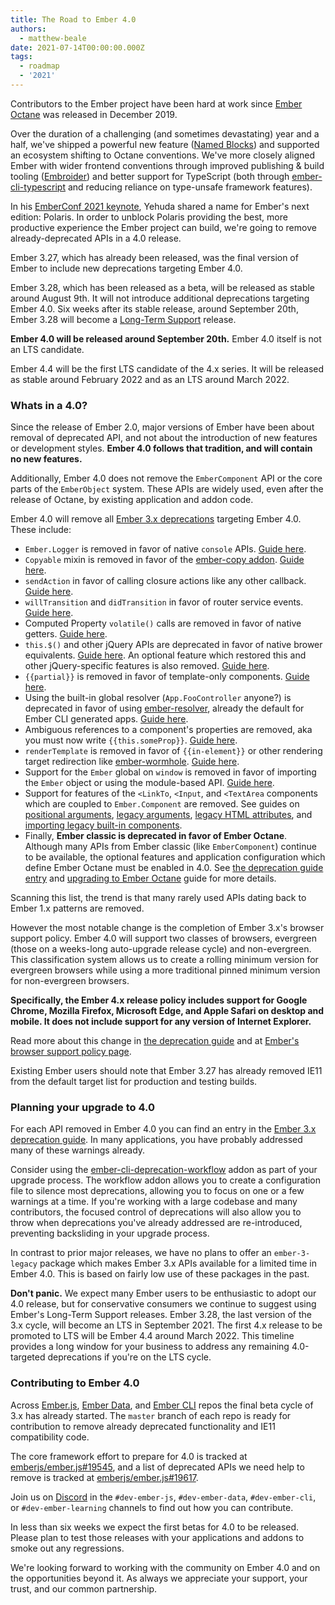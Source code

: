 ```yaml
---
title: The Road to Ember 4.0
authors:
  - matthew-beale
date: 2021-07-14T00:00:00.000Z
tags:
  - roadmap
  - '2021'
---
```


Contributors to the Ember project have been hard at work since [Ember Octane](https://blog.emberjs.com/octane-is-here/) was released in December 2019.

Over the duration of a challenging (and sometimes devastating) year and a half, we've shipped a powerful new feature ([Named Blocks](https://api.emberjs.com/ember/3.26/modules/@glimmer%2Fcomponent#passing-multiple-blocks)) and supported an ecosystem shifting to Octane conventions. We've more closely aligned Ember with wider frontend conventions through improved publishing & build tooling ([Embroider](https://github.com/embroider-build/embroider)) and better support for TypeScript (both through [ember-cli-typescript](https://github.com/typed-ember/ember-cli-typescript) and reducing reliance on type-unsafe framework features).

In his [EmberConf 2021 keynote](https://www.youtube.com/watch?v=pJPUQQQ9QDg), Yehuda shared a name for Ember's next edition: Polaris. In order to unblock Polaris providing the best, more productive experience the Ember project can build, we're going to remove already-deprecated APIs in a 4.0 release.

Ember 3.27, which has already been released, was the final version of Ember to include new deprecations targeting Ember 4.0.

Ember 3.28, which has been released as a beta, will be released as stable around August 9th. It will not introduce additional deprecations targeting Ember 4.0. Six weeks after its stable release, around September 20th, Ember 3.28 will become a [Long-Term Support](https://emberjs.com/releases/lts/) release.

**Ember 4.0 will be released around September 20th.** Ember 4.0 itself is not an LTS candidate.

Ember 4.4 will be the first LTS candidate of the 4.x series. It will be released as stable around February 2022 and as an LTS around March 2022.

### Whats in a 4.0?

Since the release of Ember 2.0, major versions of Ember have been about removal of deprecated API, and not about the introduction of new features or development styles. **Ember 4.0 follows that tradition, and will contain no new features.**

Additionally, Ember 4.0 does not remove the `EmberComponent` API or the core parts of the `EmberObject` system. These APIs are widely used, even after the release of Octane, by existing application and addon code.

Ember 4.0 will remove all [Ember 3.x deprecations](https://deprecations.emberjs.com/v3.x) targeting Ember 4.0. These include:

- `Ember.Logger` is removed in favor of native `console` APIs. [Guide here](https://deprecations.emberjs.com/v3.x/#toc_ember-console-deprecate-logger).
- `Copyable` mixin is removed in favor of the [ember-copy addon](https://github.com/emberjs/ember-copy). [Guide here](https://deprecations.emberjs.com/v3.x/#toc_ember-runtime-deprecate-copy-copyable).
- `sendAction` in favor of calling closure actions like any other callback. [Guide here](https://deprecations.emberjs.com/v3.x/#toc_ember-component-send-action).
- `willTransition` and `didTransition` in favor of router service events. [Guide here](https://deprecations.emberjs.com/v3.x/#toc_deprecate-router-events).
- Computed Property `volatile()` calls are removed in favor of native getters. [Guide here](https://deprecations.emberjs.com/v3.x/#toc_computed-property-volatile).
- `this.$()` and other jQuery APIs are deprecated in favor of native brower equivalents. [Guide here](https://deprecations.emberjs.com/v3.x/#toc_jquery-apis). An optional feature which restored this and other jQuery-specific features is also removed. [Guide here](https://deprecations.emberjs.com/v3.x/#toc_optional-feature-jquery-integration).
- `{{partial}}` is removed in favor of template-only components. [Guide here](https://deprecations.emberjs.com/v3.x/#toc_ember-partial).
- Using the built-in global resolver (`App.FooController` anyone?) is deprecated in favor of using [ember-resolver](https://github.com/ember-cli/ember-resolver), already the default for Ember CLI generated apps. [Guide here](https://deprecations.emberjs.com/v3.x/#toc_ember-deprecate-globals-resolver).
- Ambiguous references to a component's properties are removed, aka you must now write `{{this.someProp}}`. [Guide here](https://deprecations.emberjs.com/v3.x/#toc_this-property-fallback).
- `renderTemplate` is removed in favor of `{{in-element}}` or other rendering target redirection like [ember-wormhole](https://github.com/yapplabs/ember-wormhole). [Guide here](https://deprecations.emberjs.com/v3.x/#toc_route-render-template).
- Support for the `Ember` global on `window` is removed in favor of importing the `Ember` object or using the module-based API. [Guide here](https://deprecations.emberjs.com/v3.x/#toc_ember-global).
- Support for features of the `<LinkTo`, `<Input`, and `<TextArea` components which are coupled to `Ember.Component` are removed. See guides on [positional arguments](https://deprecations.emberjs.com/v3.x/#toc_ember-glimmer-link-to-positional-arguments), [legacy arguments](https://deprecations.emberjs.com/v3.x/#toc_ember-built-in-components-legacy-arguments), [legacy HTML attributes](https://deprecations.emberjs.com/v3.x/#toc_ember-built-in-components-legacy-attribute-arguments), and [importing legacy built-in components](https://deprecations.emberjs.com/v3.x/#toc_ember-built-in-components-import).
- Finally, **Ember classic is deprecated in favor of Ember Octane**. Although
many APIs from Ember classic (like `EmberComponent`) continue to be available,
the optional features and application configuration which define Ember Octane
must be enabled in 4.0. See [the deprecation guide
entry](https://deprecations.emberjs.com/v3.x#toc_editions-classic) and
[upgrading to Ember
Octane](https://guides.emberjs.com/release/upgrading/current-edition/) guide for
more details.

Scanning this list, the trend is that many rarely used APIs dating back to Ember 1.x patterns are removed.

However the most notable change is the completion of Ember 3.x's browser support policy. Ember 4.0 will support two classes of browsers, evergreen (those on a weeks-long auto-upgrade release cycle) and non-evergreen. This classification system allows us to create a rolling minimum version for evergreen browsers while using a more traditional pinned minimum version for non-evergreen browsers.

**Specifically, the Ember 4.x release policy includes support for Google Chrome, Mozilla Firefox, Microsoft Edge, and Apple Safari on desktop and mobile. It does not include support for any version of Internet Explorer.**

Read more about this change in [the deprecation guide](https://deprecations.emberjs.com/v3.x/#toc_3-0-browser-support-policy) and at [Ember's browser support policy page](https://emberjs.com/browser-support/).

Existing Ember users should note that Ember 3.27 has already removed IE11 from the default target list for production and testing builds.

### Planning your upgrade to 4.0

For each API removed in Ember 4.0 you can find an entry in the [Ember 3.x deprecation guide](https://deprecations.emberjs.com/v3.x/). In many applications, you have probably addressed many of these warnings already.

Consider using the [ember-cli-deprecation-workflow](https://github.com/mixonic/ember-cli-deprecation-workflow) addon as part of your upgrade process. The workflow addon allows you to create a configuration file to silence most deprecations, allowing you to focus on one or a few warnings at a time. If you're working with a large codebase and many contributors, the focused control of deprecations will also allow you to throw when deprecations you've already addressed are re-introduced, preventing backsliding in your upgrade process.

In contrast to prior major releases, we have no plans to offer an
`ember-3-legacy` package which makes Ember 3.x APIs available for a limited time
in Ember 4.0. This is based on fairly low use of these packages in the past.

**Don't panic.** We expect many Ember users to be enthusiastic to adopt our 4.0 release, but for conservative consumers we continue to suggest using Ember's Long-Term Support releases. Ember 3.28, the last version of the 3.x cycle, will become an LTS in September 2021. The first 4.x release to be promoted to LTS will be Ember 4.4 around March 2022. This timeline provides a long window for your business to address any remaining 4.0-targeted deprecations if you're on the LTS cycle.

### Contributing to Ember 4.0

Across [Ember.js](https://github.com/emberjs/ember.js), [Ember Data](https://github.com/emberjs/data), and [Ember CLI](https://github.com/ember-cli/ember-cli) repos the final beta cycle of 3.x has already started. The `master` branch of each repo is ready for contribution to remove already deprecated functionality and IE11 compatibility code.

The core framework effort to prepare for 4.0 is tracked at
[emberjs/ember.js#19545](https://github.com/emberjs/ember.js/issues/19545), and
a list of deprecated APIs we need help to remove is tracked at
[emberjs/ember.js#19617](https://github.com/emberjs/ember.js/issues/19617).

Join us on [Discord](https://discord.com/invite/emberjs) in the `#dev-ember-js`, `#dev-ember-data`, `#dev-ember-cli`, or `#dev-ember-learning` channels to find out how you can contribute.

In less than six weeks we expect the first betas for 4.0 to be released. Please plan to test those releases with your applications and addons to smoke out any regressions.

We're looking forward to working with the community on Ember 4.0 and on the opportunities beyond it. As always we appreciate your support, your trust, and our common partnership.
